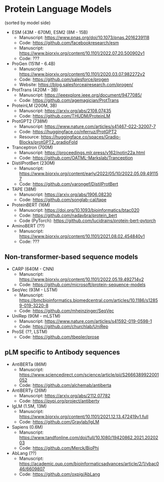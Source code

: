 # Protein Language Models
(sorted by model side)
- ESM (43M - 670M), ESM2 (8M - 15B)
  - Manuscript: https://www.pnas.org/doi/10.1073/pnas.2016239118
  - Code: https://github.com/facebookresearch/esm
  - Manuscript: https://www.biorxiv.org/content/10.1101/2022.07.20.500902v1
  - Code: ???
- ProGen (151M - 6.4B)
  - Manuscript: https://www.biorxiv.org/content/10.1101/2020.03.07.982272v2
  - Code: https://github.com/salesforce/progen
  - Website: https://blog.salesforceairesearch.com/progen/
- ProtTrans (420M - 3B)
  - Manuscript: https://ieeexplore.ieee.org/document/9477085/
  - Code: https://github.com/agemagician/ProtTrans
- ProteinLM (200M, 3B)
  - Manuscript: https://arxiv.org/abs/2108.07435
  - Code: https://github.com/THUDM/ProteinLM
- ProtGPT2 (738M)
  - Manuscript: https://www.nature.com/articles/s41467-022-32007-7
  - Code: https://huggingface.co/nferruz/ProtGPT2
  - Resource: https://huggingface.co/spaces/Gradio-Blocks/protGPT2_gradioFold
- Tranceptron (700M)
  - Manuscript: https://proceedings.mlr.press/v162/notin22a.html
  - Code: https://github.com/OATML-Markslab/Tranception
- DistilProtBert (230M)
  - Manuscript: https://www.biorxiv.org/content/early/2022/05/10/2022.05.09.491157
  - Code: https://github.com/yarongef/DistilProtBert
- TAPE (38M)
  - Manuscript: https://arxiv.org/abs/1906.08230
  - Code: https://github.com/songlab-cal/tape
- ProteinBERT (16M)
  - Manuscript: https://doi.org/10.1093/bioinformatics/btac020
  - Code: https://github.com/nadavbra/protein_bert
  - Code (PyTorch): https://github.com/lucidrains/protein-bert-pytorch
- AminoBERT (??)
  - Manuscript: https://www.biorxiv.org/content/10.1101/2021.08.02.454840v1
  - Code: ???

## Non-transformer-based sequence models
- CARP (640M - CNN)
  - Manuscript: https://www.biorxiv.org/content/10.1101/2022.05.19.492714v2
  - Code: https://github.com/microsoft/protein-sequence-models
- SeqVec (93M - LSTM)
  - Manuscript: https://bmcbioinformatics.biomedcentral.com/articles/10.1186/s12859-019-3220-8
  - Code: https://github.com/mheinzinger/SeqVec
- UniRep (90M - mLSTM)
  - Manuscript: https://www.nature.com/articles/s41592-019-0598-1
  - Code: https://github.com/churchlab/UniRep
- ProSE (??, LSTM)
  - Code: https://github.com/tbepler/prose

## pLM specific to Antibody sequences
- AntiBERTa (86M)
  - Manuscript: https://www.sciencedirect.com/science/article/pii/S2666389922001052
  - Code: https://github.com/alchemab/antiberta
- AntiBERTy (26M)
  - Manuscript: https://arxiv.org/abs/2112.07782
  - Code: https://pypi.org/project/antiberty
- IgLM (1.5M, 13M)
  - Manuscript: https://www.biorxiv.org/content/10.1101/2021.12.13.472419v1.full
  - Code: https://github.com/Graylab/IgLM
- Sapiens (0.6M)
  - Manuscript: https://www.tandfonline.com/doi/full/10.1080/19420862.2021.2020203
  - Code: https://github.com/Merck/BioPhi
- AbLang (??)
  - Manuscript: https://academic.oup.com/bioinformaticsadvances/article/2/1/vbac046/6609807
  - Code: https://github.com/oxpig/AbLang
